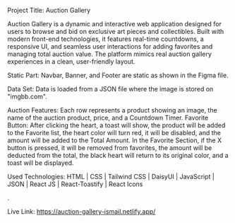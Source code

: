Project Title: Auction Gallery






Auction Gallery is a dynamic and interactive web application designed for users to browse and bid on exclusive art pieces and collectibles. Built with modern front-end technologies, it features real-time countdowns, a responsive UI, and seamless user interactions for adding favorites and managing total auction value. The platform mimics real auction gallery experiences in a clean, user-friendly layout.








Static Part:
Navbar, Banner, and Footer are static as shown in the Figma file.




Data Set:
Data is loaded from a JSON file where the image is stored on "imgbb.com".






Auction Features:
Each row represents a product showing an image, the name of the auction product, price, and a Countdown Timer.
Favorite Button: After clicking the heart, a toast will show, the product will be added to the Favorite list, the heart color will turn red, it will be disabled, and the amount will be added to the Total Amount.
In the Favorite Section, if the X button is pressed, it will be removed from favorites, the amount will be deducted from the total, the black heart will return to its original color, and a toast will be displayed.







Used Technologies:
HTML | CSS | Tailwind CSS | DaisyUI | JavaScript | JSON | React JS | React-Toastify | React Icons










.




Live Link: https://auction-gallery-ismail.netlify.app/